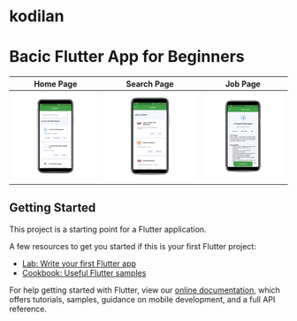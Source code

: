 # kodilan
<h1>Bacic Flutter App for Beginners</h1> 

| Home Page      | Search Page     | Job Page     |
|------------|-------------|-------------|
| <img src="https://raw.githubusercontent.com/rmznkapar/kodilan-mobile-flutter/master/screenshoots/search.png" alt="Show Page"/>| <img src="https://raw.githubusercontent.com/rmznkapar/kodilan-mobile-flutter/master/screenshoots/home.png" alt="Main Page"/>|<img src="https://raw.githubusercontent.com/rmznkapar/kodilan-mobile-flutter/master/screenshoots/job.png" alt="Movie Page"/>|


## Getting Started

This project is a starting point for a Flutter application.

A few resources to get you started if this is your first Flutter project:

- [Lab: Write your first Flutter app](https://flutter.dev/docs/get-started/codelab)
- [Cookbook: Useful Flutter samples](https://flutter.dev/docs/cookbook)

For help getting started with Flutter, view our
[online documentation](https://flutter.dev/docs), which offers tutorials,
samples, guidance on mobile development, and a full API reference.
